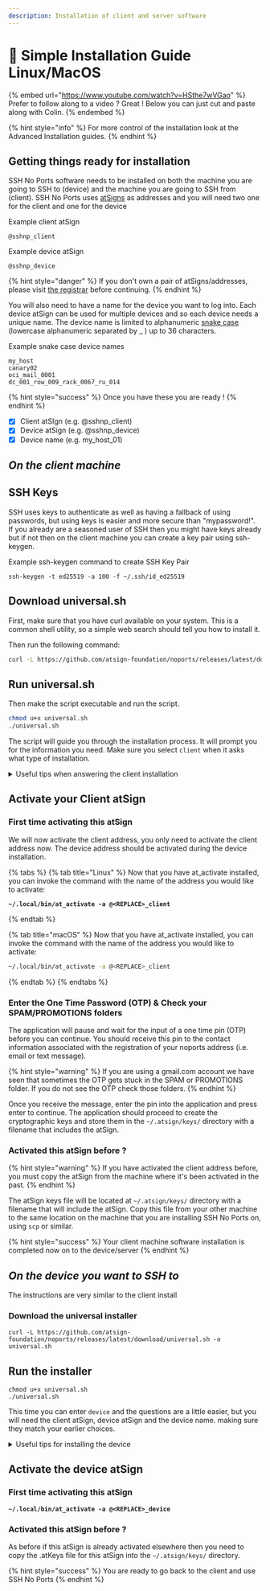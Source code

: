 ```yaml
---
description: Installation of client and server software
---
```


# 💽 Simple Installation Guide Linux/MacOS

{% embed url="https://www.youtube.com/watch?v=HSthe7wVGao" %}
Prefer to follow along to a video ? Great !  Below you can just cut and paste along with Colin.&#x20;
{% endembed %}

{% hint style="info" %}
For more control of the installation look at the Advanced Installation guides.
{% endhint %}

## Getting things ready for installation

SSH No Ports software needs to be installed on both the machine you are going to SSH to (device) and the machine you are going to SSH from (client). SSH No Ports uses [atSigns](https://atsign.com/faqs/) as addresses and you will need two one for the client and one for the device

Example client atSign&#x20;

```
@sshnp_client
```

Example device atSign

```
@sshnp_device
```

{% hint style="danger" %}
If you don't own a pair of atSigns/addresses, please visit [the registrar](https://my.noports.com/no-ports-invite/14dayfreetrial) before continuing.
{% endhint %}

You will also need to have a name for the device you want to log into. Each device atSign can be used for multiple devices and so each device needs a unique name.  The device name is limited to alphanumeric [snake case](https://www.tuple.nl/knowledge-base/snake-case) (lowercase alphanumeric separated by \_ ) up to 36 characters.

Example snake case device names

```
my_host
canary02
oci_mail_0001
dc_001_row_009_rack_0067_ru_014
```

{% hint style="success" %}
Once you have these you are ready !
{% endhint %}

* [x] Client atSIgn (e.g. @sshnp\_client)
* [x] Device atSign (e.g. @sshnp\_device)
* [x] Device name (e.g. my\_host\_01)

## _On the client machine_

## SSH Keys

SSH uses keys to authenticate as well as having a fallback of using passwords, but using keys is easier and more secure than "mypassword!". If you already are a seasoned user of SSH then you might have keys already but if not then on the client machine you can create a key pair using ssh-keygen.

Example ssh-keygen command to create SSH Key Pair

```
ssh-keygen -t ed25519 -a 100 -f ~/.ssh/id_ed25519
```

## Download universal.sh

First, make sure that you have curl available on your system. This is a common shell utility, so a simple web search should tell you how to install it.

Then run the following command:

```sh
curl -L https://github.com/atsign-foundation/noports/releases/latest/download/universal.sh -o universal.sh
```

## Run universal.sh

Then make the script executable and run the script.

```sh
chmod u+x universal.sh
./universal.sh
```

The script will guide you through the installation process. It will prompt you for the information you need. Make sure you select `client` when it asks what type of installation.

<details>

<summary>Useful tips when answering the client installation</summary>

* Your client atSign for example&#x20;
  * ```bash
    @sshnp_client
    ```
* Your device atSign for example
  * ```
    @sshnp_device
    ```
* Device name is a unique name for which you can use to identify your device. e.g.
  * ```
    my_host
    ```
* Home region - default Socket Rendezvous location
  * ```
    am
    ```

</details>

## Activate your Client atSign

### First time activating this atSign

We will now activate the client address, you only need to activate the client address now. The device address should be activated during the device installation.

{% tabs %}
{% tab title="Linux" %}
Now that you have at\_activate installed, you can invoke the command with the name of the address you would like to activate:

<pre class="language-bash"><code class="lang-bash"><strong>~/.local/bin/at_activate -a @&#x3C;REPLACE>_client
</strong></code></pre>
{% endtab %}

{% tab title="macOS" %}
Now that you have at\_activate installed, you can invoke the command with the name of the address you would like to activate:

```bash
~/.local/bin/at_activate -a @<REPLACE>_client
```
{% endtab %}
{% endtabs %}

### Enter the One Time Password (OTP) & Check your SPAM/PROMOTIONS folders

The application will pause and wait for the input of a one time pin (OTP) before you can continue. You should receive this pin to the contact information associated with the registration of your noports address (i.e. email or text message).

{% hint style="warning" %}
If you are using a gmail.com account we have seen that sometimes the OTP gets stuck in the SPAM or PROMOTIONS folder. If you do not see the OTP check those folders.&#x20;
{% endhint %}

Once you receive the message, enter the pin into the application and press enter to continue. The application should proceed to create the cryptographic keys and store them in the  `~/.atsign/keys/` directory with a filename that includes the atSign.

### Activated this atSign before ?

{% hint style="warning" %}
If you have activated the client address before, you must copy the atSign from the machine where it's been activated in the past.
{% endhint %}

The atSign keys file will be located at `~/.atsign/keys/` directory with a filename that will include the atSign. Copy this file from your other machine to the same location on the machine that you are installing SSH No Ports on, using `scp` or similar.

{% hint style="success" %}
Your client machine software installation is completed now on to the device/server
{% endhint %}



## _On the device you want to SSH to_

The instructions are very similar to the client install&#x20;

### Download the universal installer&#x20;

```
curl -L https://github.com/atsign-foundation/noports/releases/latest/download/universal.sh -o universal.sh
```

## Run the installer

```
chmod u+x universal.sh
./universal.sh
```

This time you can enter `device` and the questions are a little easier, but you will need the client atSign, device atSign and the device name. making sure they match your earlier choices.

<details>

<summary>Useful tips for installing the device</summary>

* Your client atSign for example&#x20;
  * ```
    @sshnp_client
    ```
* Your device atSign for example
  * ```
    @sshnp_device
    ```
* Device name is a unique name for which you can use to identify your device. e.g.
  * ```
    my_host
    ```

</details>

## Activate the device atSign

### First time activating this atSign

<pre><code><strong>~/.local/bin/at_activate -a @&#x3C;REPLACE>_device
</strong></code></pre>

### Activated this atSign before ?

&#x20;As before if this atSign is already activated elsewhere then you need to copy the .atKeys file for this atSign into the `~/.atsign/keys/` directory.

{% hint style="success" %}
You are ready to go back to the client and use SSH No Ports&#x20;
{% endhint %}
